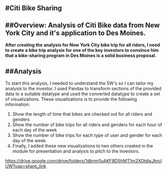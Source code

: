 #**Citi Bike Sharing**
----------------------

##**Overview: Analysis of Citi Bike data from New York City and it's application to Des Moines.**
-----------------------------------------------------------------------------------------------------
**After creating the analysis for New York City bike trip for all riders, I need to create a bike trip analysis for one of the key investors to convince him that a bike-sharing program in Des Moines is a solid business proposal.**

##**Analysis**
--------------

To start this analysis, I needed to understand the 5W's so I can tailor my analysis to the investor. I used Pandas to transform sections of the provided data to a suitable datatype and used the converted datatype to create a set of visualizations. These visualizations is to provide the following information:

1. Show the length of time that bikes are checked out for all riders and genders  
1. Show the number of bike trips for all riders and genders for each hour of each day of the week  
1. Show the number of bike trips for each type of user and gender for each day of the week.  
1. Finally, I added these new visualizations to two others created in the module for presentation and analysis to pitch to the investors.




https://drive.google.com/drive/folders/1dbrmi1uAKF8D5hMT1m2XOtdisJhrclUW?usp=share_link
